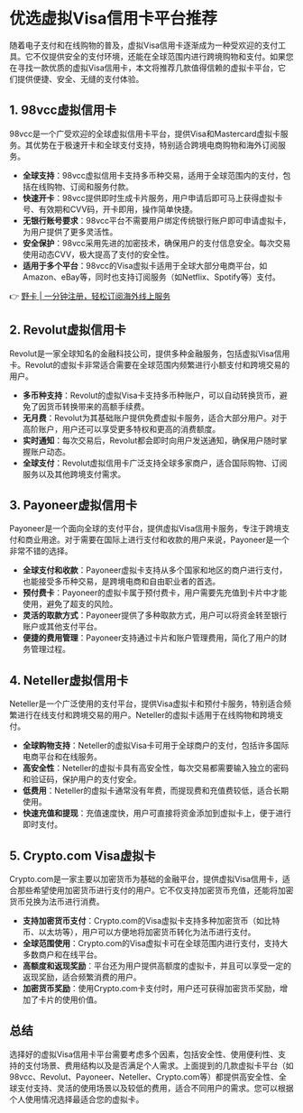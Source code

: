 # 优选虚拟Visa信用卡平台推荐

随着电子支付和在线购物的普及，虚拟Visa信用卡逐渐成为一种受欢迎的支付工具。它不仅提供安全的支付环境，还能在全球范围内进行跨境购物和支付。如果您在寻找一款优质的虚拟Visa信用卡，本文将推荐几款值得信赖的虚拟卡平台，它们提供便捷、安全、无缝的支付体验。

## 1. 98vcc虚拟信用卡

98vcc是一个广受欢迎的全球虚拟信用卡平台，提供Visa和Mastercard虚拟卡服务。其优势在于极速开卡和全球支付支持，特别适合跨境电商购物和海外订阅服务。

- **全球支持**：98vcc虚拟信用卡支持多币种交易，适用于全球范围内的支付，包括在线购物、订阅和服务付款。
- **快速开卡**：98vcc提供即时生成卡片服务，用户申请后即可马上获得虚拟卡号、有效期和CVV码，开卡即用，操作简单快捷。
- **无银行账号要求**：98vcc平台不需要用户绑定传统银行账户即可申请虚拟卡，为用户提供了更多灵活性。
- **安全保护**：98vcc采用先进的加密技术，确保用户的支付信息安全。每次交易使用动态CVV，极大提高了支付的安全性。
- **适用于多个平台**：98vcc的Visa虚拟卡适用于全球大部分电商平台，如Amazon、eBay等，同时也支持订阅服务（如Netflix、Spotify等）支付。

👉 [野卡 | 一分钟注册，轻松订阅海外线上服务](https://bbtdd.com/yeka)

## 2. Revolut虚拟信用卡

Revolut是一家全球知名的金融科技公司，提供多种金融服务，包括虚拟Visa信用卡。Revolut的虚拟卡非常适合需要在全球范围内频繁进行小额支付和跨境交易的用户。

- **多币种支持**：Revolut的虚拟Visa卡支持多币种账户，可以自动转换货币，避免了因货币转换带来的高额手续费。
- **无月费**：Revolut为其基础账户提供免费虚拟卡服务，适合大部分用户。对于高阶账户，用户还可以享受更多特权和更高的消费额度。
- **实时通知**：每次交易后，Revolut都会即时向用户发送通知，确保用户随时掌握账户动态。
- **全球支付**：Revolut虚拟信用卡广泛支持全球多家商户，适合国际购物、订阅服务以及其他跨境支付需求。

## 3. Payoneer虚拟信用卡

Payoneer是一个面向全球的支付平台，提供虚拟Visa信用卡服务，专注于跨境支付和商业用途。对于需要在国际上进行支付和收款的用户来说，Payoneer是一个非常不错的选择。

- **全球支付和收款**：Payoneer虚拟卡支持从多个国家和地区的商户进行支付，也能接受多币种交易，是跨境电商和自由职业者的首选。
- **预付费卡**：Payoneer的虚拟卡属于预付费卡，用户需要先充值到卡片中才能使用，避免了超支的风险。
- **灵活的取款方式**：Payoneer提供了多种取款方式，用户可以将资金转至银行账户或其他支付平台。
- **便捷的费用管理**：Payoneer支持通过卡片和账户管理费用，简化了用户的财务管理过程。

## 4. Neteller虚拟信用卡

Neteller是一个广泛使用的支付平台，提供Visa虚拟卡和预付卡服务，特别适合频繁进行在线支付和跨境交易的用户。Neteller的虚拟卡适用于在线购物和跨境支付。

- **全球购物支持**：Neteller的虚拟Visa卡可用于全球商户的支付，包括许多国际电商平台和在线服务。
- **高安全性**：Neteller的虚拟卡具有高安全性，每次交易都需要输入独立的密码和验证码，保护用户的支付安全。
- **低费用**：Neteller的虚拟卡通常没有年费，而提现费和充值费较低，适合长期使用。
- **快速充值和提现**：充值速度快，用户可直接将资金添加到虚拟卡上，便于进行即时支付。

## 5. Crypto.com Visa虚拟卡

Crypto.com是一家主要以加密货币为基础的金融平台，提供虚拟Visa信用卡，适合那些希望使用加密货币进行支付的用户。它不仅支持加密货币充值，还能将加密货币兑换为法币进行消费。

- **支持加密货币支付**：Crypto.com的Visa虚拟卡支持多种加密货币（如比特币、以太坊等），用户可以方便地将加密货币转化为法币进行支付。
- **全球范围使用**：Crypto.com的Visa虚拟卡可在全球范围内进行支付，支持大多数商户和在线平台。
- **高额度和返现奖励**：平台还为用户提供高额度的虚拟卡，并且可以享受一定的返现奖励，适合频繁消费的用户。
- **加密货币奖励**：使用Crypto.com卡支付时，用户还可获得加密货币奖励，增加了卡片的使用价值。

## 总结

选择好的虚拟Visa信用卡平台需要考虑多个因素，包括安全性、使用便利性、支持的支付场景、费用结构以及是否满足个人需求。上面提到的几款虚拟卡平台（如98vcc、Revolut、Payoneer、Neteller、Crypto.com等）都提供高安全性、全球支付支持、灵活的使用场景以及较低的费用，适合不同用户的需求。您可以根据个人使用情况选择最适合您的虚拟卡。